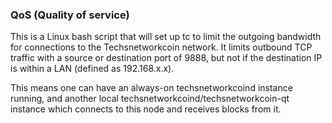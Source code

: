 ### QoS (Quality of service) ###

This is a Linux bash script that will set up tc to limit the outgoing bandwidth for connections to the Techsnetworkcoin network. It limits outbound TCP traffic with a source or destination port of 9888, but not if the destination IP is within a LAN (defined as 192.168.x.x).

This means one can have an always-on techsnetworkcoind instance running, and another local techsnetworkcoind/techsnetworkcoin-qt instance which connects to this node and receives blocks from it.
